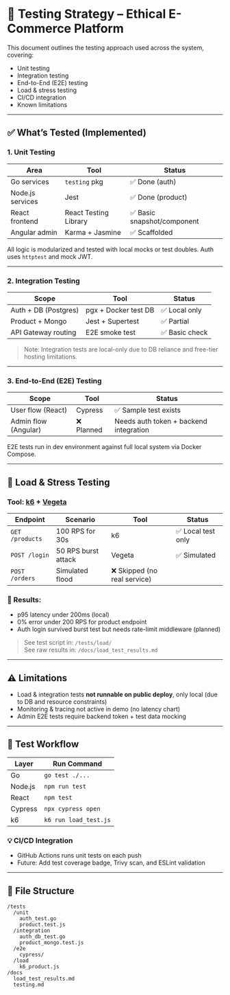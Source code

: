 # 🧪 Testing Strategy – Ethical E-Commerce Platform

This document outlines the testing approach used across the system, covering:

- Unit testing
- Integration testing
- End-to-End (E2E) testing
- Load & stress testing
- CI/CD integration
- Known limitations

---

## ✅ What’s Tested (Implemented)

### 1. Unit Testing

| Area            | Tool                | Status   |
|-----------------|---------------------|----------|
| Go services     | `testing` pkg       | ✅ Done (auth) |
| Node.js services| Jest                | ✅ Done (product) |
| React frontend  | React Testing Library | ✅ Basic snapshot/component |
| Angular admin   | Karma + Jasmine     | ✅ Scaffolded |

All logic is modularized and tested with local mocks or test doubles. Auth uses `httptest` and mock JWT.

---

### 2. Integration Testing

| Scope              | Tool              | Status |
|--------------------|-------------------|--------|
| Auth + DB (Postgres) | pgx + Docker test DB | ✅ Local only |
| Product + Mongo     | Jest + Supertest | ✅ Partial |
| API Gateway routing | E2E smoke test    | ✅ Basic check |

> Note: Integration tests are local-only due to DB reliance and free-tier hosting limitations.

---

### 3. End-to-End (E2E) Testing

| Scope          | Tool      | Status |
|----------------|-----------|--------|
| User flow (React) | Cypress  | ✅ Sample test exists |
| Admin flow (Angular) | ❌ Planned | Needs auth token + backend integration |

E2E tests run in dev environment against full local system via Docker Compose.

---

## 🧪 Load & Stress Testing

### Tool: [k6](https://k6.io/) + [Vegeta](https://github.com/tsenart/vegeta)

| Endpoint          | Scenario            | Tool  | Status |
|-------------------|---------------------|-------|--------|
| `GET /products`   | 100 RPS for 30s     | k6    | ✅ Local test only |
| `POST /login`     | 50 RPS burst attack | Vegeta| ✅ Simulated |
| `POST /orders`    | Simulated flood     | ❌ Skipped (no real service) |

### 📄 Results:

- p95 latency under 200ms (local)
- 0% error under 200 RPS for product endpoint
- Auth login survived burst test but needs rate-limit middleware (planned)

> See test script in: `/tests/load/`  
> See raw results in: `/docs/load_test_results.md`

---

## ⚠ Limitations

- Load & integration tests **not runnable on public deploy**, only local (due to DB and resource constraints)
- Monitoring & tracing not active in demo (no latency chart)
- Admin E2E tests require backend token + test data mocking

---

## 🚀 Test Workflow

| Layer     | Run Command                       |
|-----------|----------------------------------|
| Go        | `go test ./...`                  |
| Node.js   | `npm run test`                   |
| React     | `npm test`                       |
| Cypress   | `npx cypress open`               |
| k6        | `k6 run load_test.js`            |

### 💡 CI/CD Integration
- GitHub Actions runs unit tests on each push
- Future: Add test coverage badge, Trivy scan, and ESLint validation

---

## 📂 File Structure

```plaintext
/tests
  /unit
    auth_test.go
    product.test.js
  /integration
    auth_db_test.go
    product_mongo.test.js
  /e2e
    cypress/
  /load
    k6_product.js
/docs
  load_test_results.md
  testing.md
